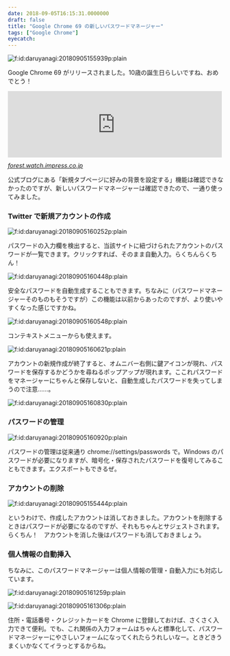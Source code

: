 ```yaml
---
date: 2018-09-05T16:15:31.0000000
draft: false
title: "Google Chrome 69 の新しいパスワードマネージャー"
tags: ["Google Chrome"]
eyecatch: 
---
```

<p><span itemscope itemtype="http://schema.org/Photograph"><img src="20180905155939.png" alt="f:id:daruyanagi:20180905155939p:plain" title="f:id:daruyanagi:20180905155939p:plain" class="hatena-fotolife" itemprop="image"></span></p><p>Google Chrome 69 がリリースされました。10歳の誕生日らしいですね、おめでとう！</p><p><iframe src="https://hatenablog-parts.com/embed?url=https%3A%2F%2Fforest.watch.impress.co.jp%2Fdocs%2Fnews%2F1141539.html" title="「Google Chrome」から10周年、新デザインをまとった「Google Chrome 69」が正式公開／HTTPSサイトで表示されていた“保護された通信”ラベルは撤去。40件の脆弱性も修正" class="embed-card embed-webcard" scrolling="no" frameborder="0" style="display: block; width: 100%; height: 155px; max-width: 500px; margin: 10px 0px;"></iframe><cite class="hatena-citation"><a href="https://forest.watch.impress.co.jp/docs/news/1141539.html">forest.watch.impress.co.jp</a></cite></p><p>公式ブログにある「新規タブページに好みの背景を設定する」機能は確認できなかったのですが、新しいパスワードマネージャーは確認できたので、一通り使ってみました。</p>

<div class="section">
<h3>Twitter で新規アカウントの作成</h3>
<p><span itemscope itemtype="http://schema.org/Photograph"><img src="20180905160252.png" alt="f:id:daruyanagi:20180905160252p:plain" title="f:id:daruyanagi:20180905160252p:plain" class="hatena-fotolife" itemprop="image"></span></p><p>パスワードの入力欄を検出すると、当該サイトに紐づけられたアカウントのパスワードが一覧できます。クリックすれば、そのまま自動入力。らくちんらくちん！</p><p><span itemscope itemtype="http://schema.org/Photograph"><img src="20180905160448.png" alt="f:id:daruyanagi:20180905160448p:plain" title="f:id:daruyanagi:20180905160448p:plain" class="hatena-fotolife" itemprop="image"></span></p><p>安全なパスワードを自動生成することもできます。ちなみに（パスワードマネージャーそのものもそうですが）この機能は以前からあったのですが、より使いやすくなった感じですかね。</p><p><span itemscope itemtype="http://schema.org/Photograph"><img src="20180905160548.png" alt="f:id:daruyanagi:20180905160548p:plain" title="f:id:daruyanagi:20180905160548p:plain" class="hatena-fotolife" itemprop="image"></span></p><p>コンテキストメニューからも使えます。</p><p><span itemscope itemtype="http://schema.org/Photograph"><img src="20180905160621.png" alt="f:id:daruyanagi:20180905160621p:plain" title="f:id:daruyanagi:20180905160621p:plain" class="hatena-fotolife" itemprop="image"></span></p><p>アカウントの新規作成が終了すると、オムニバー右側に鍵アイコンが現れ、パスワードを保存するかどうかを尋ねるポップアップが現れます。ここれパスワードをマネージャーにちゃんと保存しないと、自動生成したパスワードを失ってしまうので注意……。</p><p><span itemscope itemtype="http://schema.org/Photograph"><img src="20180905160830.png" alt="f:id:daruyanagi:20180905160830p:plain" title="f:id:daruyanagi:20180905160830p:plain" class="hatena-fotolife" itemprop="image"></span><br />
</p>

</div>
<div class="section">
<h3>パスワードの管理</h3>
<p><span itemscope itemtype="http://schema.org/Photograph"><img src="20180905160920.png" alt="f:id:daruyanagi:20180905160920p:plain" title="f:id:daruyanagi:20180905160920p:plain" class="hatena-fotolife" itemprop="image"></span></p><p>パスワードの管理は従来通り chrome://settings/passwords で。Windows のパスワードが必要になりますが、暗号化・保存されたパスワードを復号してみることもできます。エクスポートもできるぜ。</p>

</div>
<div class="section">
<h3>アカウントの削除</h3>
<p><span itemscope itemtype="http://schema.org/Photograph"><img src="20180905155444.png" alt="f:id:daruyanagi:20180905155444p:plain" title="f:id:daruyanagi:20180905155444p:plain" class="hatena-fotolife" itemprop="image"></span></p><p>というわけで、作成したアカウントは消しておきました。アカウントを削除するときはパスワードが必要になるのですが、それもちゃんとサジェストされます。らくちん！　アカウントを消した後はパスワードも消しておきましょう。</p>

</div>
<div class="section">
<h3>個人情報の自動挿入</h3>
<p>ちなみに、このパスワードマネージャーは個人情報の管理・自動入力にも対応しています。</p><p><span itemscope itemtype="http://schema.org/Photograph"><img src="20180905161259.png" alt="f:id:daruyanagi:20180905161259p:plain" title="f:id:daruyanagi:20180905161259p:plain" class="hatena-fotolife" itemprop="image"></span></p><p><span itemscope itemtype="http://schema.org/Photograph"><img src="20180905161306.png" alt="f:id:daruyanagi:20180905161306p:plain" title="f:id:daruyanagi:20180905161306p:plain" class="hatena-fotolife" itemprop="image"></span></p><p>住所・電話番号・クレジットカードを Chrome に登録しておけば、さくさく入力できて便利。でも、これ関係の入力フォームはちゃんと標準化して、パスワードマネージャーにやさしいフォームになってくれたらうれしいなー。ときどきうまくいかなくてイラっとするからね。</p>

</div>